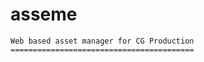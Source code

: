 asseme
======
	Web based asset manager for CG Production
	=========================================

